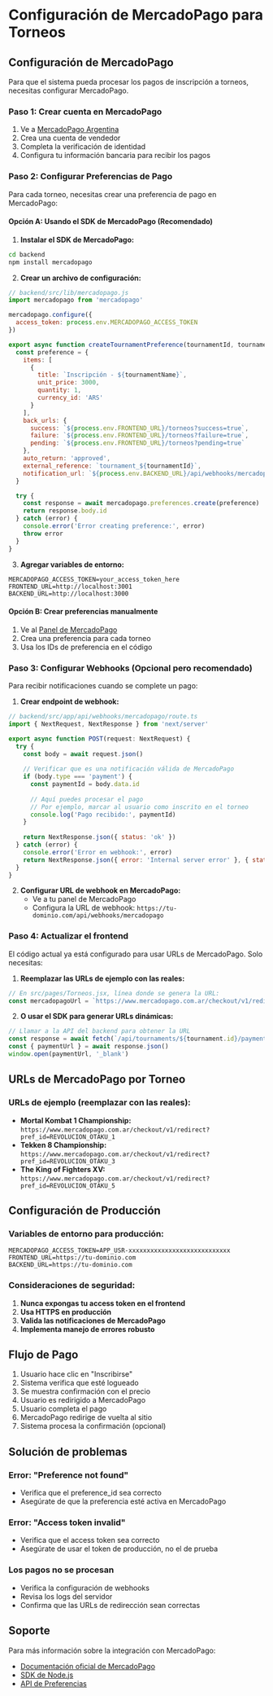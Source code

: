 # Configuración de MercadoPago para Torneos

## Configuración de MercadoPago

Para que el sistema pueda procesar los pagos de inscripción a torneos, necesitas configurar MercadoPago.

### Paso 1: Crear cuenta en MercadoPago

1. Ve a [MercadoPago Argentina](https://www.mercadopago.com.ar/)
2. Crea una cuenta de vendedor
3. Completa la verificación de identidad
4. Configura tu información bancaria para recibir los pagos

### Paso 2: Configurar Preferencias de Pago

Para cada torneo, necesitas crear una preferencia de pago en MercadoPago:

#### Opción A: Usando el SDK de MercadoPago (Recomendado)

1. **Instalar el SDK de MercadoPago:**
```bash
cd backend
npm install mercadopago
```

2. **Crear un archivo de configuración:**
```javascript
// backend/src/lib/mercadopago.js
import mercadopago from 'mercadopago'

mercadopago.configure({
  access_token: process.env.MERCADOPAGO_ACCESS_TOKEN
})

export async function createTournamentPreference(tournamentId, tournamentName) {
  const preference = {
    items: [
      {
        title: `Inscripción - ${tournamentName}`,
        unit_price: 3000,
        quantity: 1,
        currency_id: 'ARS'
      }
    ],
    back_urls: {
      success: `${process.env.FRONTEND_URL}/torneos?success=true`,
      failure: `${process.env.FRONTEND_URL}/torneos?failure=true`,
      pending: `${process.env.FRONTEND_URL}/torneos?pending=true`
    },
    auto_return: 'approved',
    external_reference: `tournament_${tournamentId}`,
    notification_url: `${process.env.BACKEND_URL}/api/webhooks/mercadopago`
  }

  try {
    const response = await mercadopago.preferences.create(preference)
    return response.body.id
  } catch (error) {
    console.error('Error creating preference:', error)
    throw error
  }
}
```

3. **Agregar variables de entorno:**
```env
MERCADOPAGO_ACCESS_TOKEN=your_access_token_here
FRONTEND_URL=http://localhost:3001
BACKEND_URL=http://localhost:3000
```

#### Opción B: Crear preferencias manualmente

1. Ve al [Panel de MercadoPago](https://www.mercadopago.com.ar/developers/panel/credentials)
2. Crea una preferencia para cada torneo
3. Usa los IDs de preferencia en el código

### Paso 3: Configurar Webhooks (Opcional pero recomendado)

Para recibir notificaciones cuando se complete un pago:

1. **Crear endpoint de webhook:**
```javascript
// backend/src/app/api/webhooks/mercadopago/route.ts
import { NextRequest, NextResponse } from 'next/server'

export async function POST(request: NextRequest) {
  try {
    const body = await request.json()
    
    // Verificar que es una notificación válida de MercadoPago
    if (body.type === 'payment') {
      const paymentId = body.data.id
      
      // Aquí puedes procesar el pago
      // Por ejemplo, marcar al usuario como inscrito en el torneo
      console.log('Pago recibido:', paymentId)
    }
    
    return NextResponse.json({ status: 'ok' })
  } catch (error) {
    console.error('Error en webhook:', error)
    return NextResponse.json({ error: 'Internal server error' }, { status: 500 })
  }
}
```

2. **Configurar URL de webhook en MercadoPago:**
   - Ve a tu panel de MercadoPago
   - Configura la URL de webhook: `https://tu-dominio.com/api/webhooks/mercadopago`

### Paso 4: Actualizar el frontend

El código actual ya está configurado para usar URLs de MercadoPago. Solo necesitas:

1. **Reemplazar las URLs de ejemplo con las reales:**
```javascript
// En src/pages/Torneos.jsx, línea donde se genera la URL:
const mercadopagoUrl = `https://www.mercadopago.com.ar/checkout/v1/redirect?pref_id=TU_PREFERENCE_ID_${tournament.id}`
```

2. **O usar el SDK para generar URLs dinámicas:**
```javascript
// Llamar a la API del backend para obtener la URL
const response = await fetch(`/api/tournaments/${tournament.id}/payment-url`)
const { paymentUrl } = await response.json()
window.open(paymentUrl, '_blank')
```

## URLs de MercadoPago por Torneo

### URLs de ejemplo (reemplazar con las reales):

- **Mortal Kombat 1 Championship:** `https://www.mercadopago.com.ar/checkout/v1/redirect?pref_id=REVOLUCION_OTAKU_1`
- **Tekken 8 Championship:** `https://www.mercadopago.com.ar/checkout/v1/redirect?pref_id=REVOLUCION_OTAKU_3`
- **The King of Fighters XV:** `https://www.mercadopago.com.ar/checkout/v1/redirect?pref_id=REVOLUCION_OTAKU_5`

## Configuración de Producción

### Variables de entorno para producción:

```env
MERCADOPAGO_ACCESS_TOKEN=APP_USR-xxxxxxxxxxxxxxxxxxxxxxxxxxxx
FRONTEND_URL=https://tu-dominio.com
BACKEND_URL=https://tu-dominio.com
```

### Consideraciones de seguridad:

1. **Nunca expongas tu access token en el frontend**
2. **Usa HTTPS en producción**
3. **Valida las notificaciones de MercadoPago**
4. **Implementa manejo de errores robusto**

## Flujo de Pago

1. Usuario hace clic en "Inscribirse"
2. Sistema verifica que esté logueado
3. Se muestra confirmación con el precio
4. Usuario es redirigido a MercadoPago
5. Usuario completa el pago
6. MercadoPago redirige de vuelta al sitio
7. Sistema procesa la confirmación (opcional)

## Solución de problemas

### Error: "Preference not found"
- Verifica que el preference_id sea correcto
- Asegúrate de que la preferencia esté activa en MercadoPago

### Error: "Access token invalid"
- Verifica que el access token sea correcto
- Asegúrate de usar el token de producción, no el de prueba

### Los pagos no se procesan
- Verifica la configuración de webhooks
- Revisa los logs del servidor
- Confirma que las URLs de redirección sean correctas

## Soporte

Para más información sobre la integración con MercadoPago:
- [Documentación oficial de MercadoPago](https://www.mercadopago.com.ar/developers/es)
- [SDK de Node.js](https://github.com/mercadopago/sdk-nodejs)
- [API de Preferencias](https://www.mercadopago.com.ar/developers/es/docs/checkout-api/integrate-checkout/api/reference/preferences)


